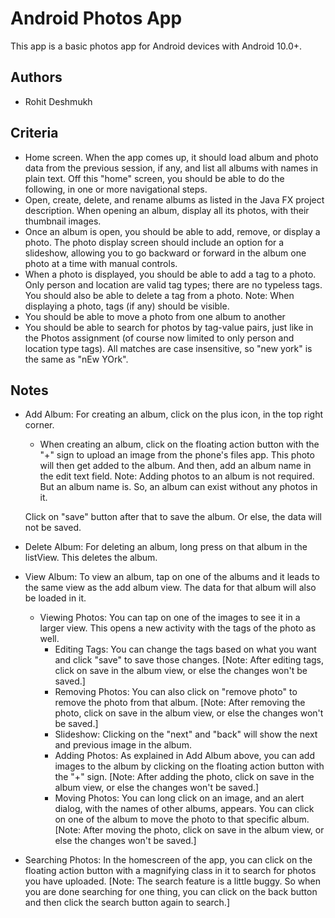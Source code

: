 
# Android Photos App

This app is a basic photos app for Android devices with Android 10.0+. 

## Authors

- Rohit Deshmukh

## Criteria

- Home screen. When the app comes up, it should load album and photo data from the previous session, if any, and list all albums with names in plain text. Off this "home" screen, you should be able to do the following, in one or more navigational steps.
- Open, create, delete, and rename albums as listed in the Java FX project description. When opening an album, display all its photos, with their thumbnail images.
- Once an album is open, you should be able to add, remove, or display a photo. The photo display screen should include an option for a slideshow, allowing you to go backward or forward in the album one photo at a time with manual controls.
- When a photo is displayed, you should be able to add a tag to a photo. Only person and location are valid tag types; there are no typeless tags. You should also be able to delete a tag from a photo. Note: When displaying a photo, tags (if any) should be visible.
- You should be able to move a photo from one album to another
- You should be able to search for photos by tag-value pairs, just like in the Photos assignment (of course now limited to only person and location type tags). All matches are case insensitive, so "new york" is the same as "nEw YOrk".

## Notes

- Add Album: For creating an album, click on the plus icon, in the top right corner.
    - When creating an album, click on the floating action button with the "+" sign to upload an image from the phone's files app. This photo will then get added to the album. And then, add an album name in the edit text field. 
    Note: Adding photos to an album is not required. But an album name is. So, an album can exist without any photos in it.
    
    Click on "save" button after that to save the album. Or else, the data will not be saved. 

- Delete Album: For deleting an album, long press on that album in the listView. This deletes the album.

- View Album: To view an album, tap on one of the albums and it leads to the same view as the add album view. The data for that album will also be loaded in it. 
    - Viewing Photos: You can tap on one of the images to see it in a larger view. This opens a new activity with the tags of the photo as well. 
        - Editing Tags: You can change the tags based on what you want and click "save" to save those changes. [Note: After editing tags, click on save in the album view, or else the changes won't be saved.]
        - Removing Photos: You can also click on "remove photo" to remove the photo from that album. [Note: After removing the photo, click on save in the album view, or else the changes won't be saved.]
        - Slideshow: Clicking on the "next" and "back" will show the next and previous image in the album. 
        - Adding Photos: As explained in Add Album above, you can add images to the album by clicking on the floating action button with the "+" sign. 
    [Note: After adding the photo, click on save in the album view, or else the changes won't be saved.]
        - Moving Photos: You can long click on an image, and an alert dialog, with the names of other albums, appears. You can click on one of the album to move the photo to that specific album. 
        [Note: After moving the photo, click on save in the album view, or else the changes won't be saved.]
- Searching Photos: In the homescreen of the app, you can click on the floating action button with a magnifying class in it to search for photos you have uploaded. 
    [Note: The search feature is a little buggy. So when you are done searching for one thing, you can click on the back button and then click the search button again to search.]
